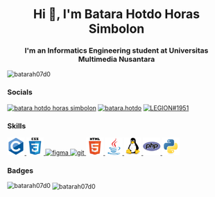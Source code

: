 <h1 align="center">Hi 👋, I'm Batara Hotdo Horas Simbolon</h1>
<h3 align="center">I'm an Informatics Engineering student at Universitas Multimedia Nusantara</h3>

<p align="left"> <img src="https://komarev.com/ghpvc/?username=batarah07d0&label=Profile%20views&color=0e75b6&style=flat" alt="batarah07d0" /> </p>

### Socials
<p align="left">
<a href="https://linkedin.com/in/batara hotdo horas simbolon" target="blank"><img align="center" src="https://raw.githubusercontent.com/rahuldkjain/github-profile-readme-generator/master/src/images/icons/Social/linked-in-alt.svg" alt="batara hotdo horas simbolon" height="30" width="40" /></a>
<a href="https://instagram.com/batara.hotdo" target="blank"><img align="center" src="https://raw.githubusercontent.com/rahuldkjain/github-profile-readme-generator/master/src/images/icons/Social/instagram.svg" alt="batara.hotdo" height="30" width="40" /></a>
<a href="https://discord.gg/LEGION#1951" target="blank"><img align="center" src="https://raw.githubusercontent.com/rahuldkjain/github-profile-readme-generator/master/src/images/icons/Social/discord.svg" alt="LEGION#1951" height="30" width="40" /></a>
</p>

### Skills
<p align="left"> <a href="https://www.cprogramming.com/" target="_blank" rel="noreferrer"> <img src="https://raw.githubusercontent.com/devicons/devicon/master/icons/c/c-original.svg" alt="c" width="40" height="40"/> </a> <a href="https://www.w3schools.com/css/" target="_blank" rel="noreferrer"> <img src="https://raw.githubusercontent.com/devicons/devicon/master/icons/css3/css3-original-wordmark.svg" alt="css3" width="40" height="40"/> </a> <a href="https://www.figma.com/" target="_blank" rel="noreferrer"> <img src="https://www.vectorlogo.zone/logos/figma/figma-icon.svg" alt="figma" width="40" height="40"/> </a> <a href="https://git-scm.com/" target="_blank" rel="noreferrer"> <img src="https://www.vectorlogo.zone/logos/git-scm/git-scm-icon.svg" alt="git" width="40" height="40"/> </a> <a href="https://www.w3.org/html/" target="_blank" rel="noreferrer"> <img src="https://raw.githubusercontent.com/devicons/devicon/master/icons/html5/html5-original-wordmark.svg" alt="html5" width="40" height="40"/> </a> <a href="https://www.java.com" target="_blank" rel="noreferrer"> <img src="https://raw.githubusercontent.com/devicons/devicon/master/icons/java/java-original.svg" alt="java" width="40" height="40"/> </a> <a href="https://www.linux.org/" target="_blank" rel="noreferrer"> <img src="https://raw.githubusercontent.com/devicons/devicon/master/icons/linux/linux-original.svg" alt="linux" width="40" height="40"/> </a> <a href="https://www.php.net" target="_blank" rel="noreferrer"> <img src="https://raw.githubusercontent.com/devicons/devicon/master/icons/php/php-original.svg" alt="php" width="40" height="40"/> </a> <a href="https://www.python.org" target="_blank" rel="noreferrer"> <img src="https://raw.githubusercontent.com/devicons/devicon/master/icons/python/python-original.svg" alt="python" width="40" height="40"/> </a> </p>

### Badges
<p><img align="left" src="https://github-readme-stats.vercel.app/api/top-langs?username=batarah07d0&show_icons=true&locale=en&layout=compact" alt="batarah07d0" /></p>

<p>&nbsp;<img align="center" src="https://github-readme-stats.vercel.app/api?username=batarah07d0&show_icons=true&locale=en" alt="batarah07d0" /></p>
